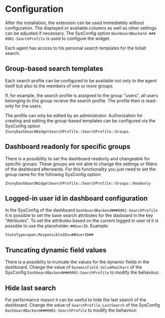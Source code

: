 # Configuration

After the installation, the extension can be used immediately without configuration. The displayed or available columns as well as other settings can be adjusted if necessary.
The SysConfig option `DashboardBackend ### 0001-SearchProfile` is used to configure the widget.

Each agent has access to his personal search templates for the ticket search.

## Group-based search templates

Each search profile can be configured to be available not only to the agent itself but also to the members of one or more groups.

If, for example, the search profile is assigned to the group "users", all users belonging to this group receive the search profile. The profile then is read-only for the users.

The profile can only be edited by an administrator. Authorization for creating and editing the group-based templates can be configured via the SysConfig option `ZnunyDashboardWidgetSearchProfile::SearchProfile::Groups`.

## Dashboard readonly for specific groups

There is a possibility to set the dashboard readonly and changeable for specific groups. These groups are not able to change the settings or filters of the dashboard afterwards.
For this functionality you just need to set the group name for the following SysConfig option:

`ZnunyDashboardWidgetSearchProfile::SearchProfile::Groups::Readonly`

## Logged-in user id in dashboard configuration

In the SysConfig of the dashboard `DashboardBackend###0001-SearchProfile` it is possible to set the base search attributes for the dasboard in the key "Attributes". To set the attributes
based on the current logged in user id it is possible to use the placeholder `##UserID`. Example:

`StateType=open;ResponsibleIDs=##UserID##`

## Truncating dynamic field values

There is a possibilty to truncate the values for the dynamic fields in the dashboard. Change the value of `DynamicField_ValueMaxChars` of the SysConfig `DashboardBackend###0001-SearchProfile` to modify the behaviour.

## Hide last search

For performance reason it can be useful to hide the last search of the dashboard. Change the value of `SearchProfile_LastSearch` of the SysConfig `DashboardBackend###0001-SearchProfile` to modify the behaviour.
